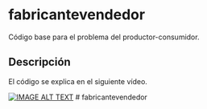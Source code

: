 # fabricantevendedor

Código base para el problema del productor-consumidor. 

## Descripción

El código se explica en el siguiente vídeo.

[![IMAGE ALT TEXT](https://img.youtube.com/vi/Zcj99Xp05_U/0.jpg)](https://www.youtube.com/watch?v=Zcj99Xp05_U&PLK_BHw0Wm4MJ0ZV0gTRlAKj-nFA99mV3Q&index=3 "03. Sincronización de hilos")
#   f a b r i c a n t e v e n d e d o r  
 